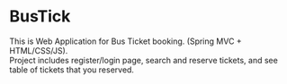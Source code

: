 # BusTick

This is Web Application for Bus Ticket booking. (Spring MVC + HTML/CSS/JS). <br />
Project includes register/login page, search and reserve tickets, and see table of tickets that you reserved.
